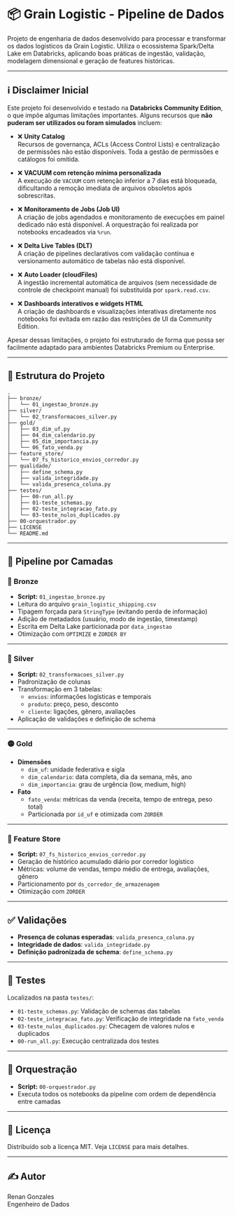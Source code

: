 # 📦 Grain Logistic - Pipeline de Dados

Projeto de engenharia de dados desenvolvido para processar e transformar os dados logísticos da Grain Logistic. Utiliza o ecossistema Spark/Delta Lake em Databricks, aplicando boas práticas de ingestão, validação, modelagem dimensional e geração de features históricas.

---

## ℹ️ Disclaimer Inicial

Este projeto foi desenvolvido e testado na **Databricks Community Edition**, o que impõe algumas limitações importantes. Alguns recursos que **não puderam ser utilizados ou foram simulados** incluem:

- ❌ **Unity Catalog**  
  Recursos de governança, ACLs (Access Control Lists) e centralização de permissões não estão disponíveis. Toda a gestão de permissões e catálogos foi omitida.

- ❌ **VACUUM com retenção mínima personalizada**  
  A execução de `VACUUM` com retenção inferior a 7 dias está bloqueada, dificultando a remoção imediata de arquivos obsoletos após sobrescritas.

- ❌ **Monitoramento de Jobs (Job UI)**  
  A criação de jobs agendados e monitoramento de execuções em painel dedicado não está disponível. A orquestração foi realizada por notebooks encadeados via `%run`.

- ❌ **Delta Live Tables (DLT)**  
  A criação de pipelines declarativos com validação contínua e versionamento automático de tabelas não está disponível.

- ❌ **Auto Loader (cloudFiles)**  
  A ingestão incremental automática de arquivos (sem necessidade de controle de checkpoint manual) foi substituída por `spark.read.csv`.

- ❌ **Dashboards interativos e widgets HTML**  
  A criação de dashboards e visualizações interativas diretamente nos notebooks foi evitada em razão das restrições de UI da Community Edition.

Apesar dessas limitações, o projeto foi estruturado de forma que possa ser facilmente adaptado para ambientes Databricks Premium ou Enterprise.


---

## 📁 Estrutura do Projeto

```
.
├── bronze/
│   └── 01_ingestao_bronze.py
├── silver/
│   └── 02_transformacoes_silver.py
├── gold/
│   ├── 03_dim_uf.py
│   ├── 04_dim_calendario.py
│   ├── 05_dim_importancia.py
│   └── 06_fato_venda.py
├── feature_store/
│   └── 07_fs_historico_envios_corredor.py
├── qualidade/
│   ├── define_schema.py
│   ├── valida_integridade.py
│   └── valida_presenca_coluna.py
├── testes/
│   ├── 00-run_all.py
│   ├── 01-teste_schemas.py
│   ├── 02-teste_integracao_fato.py
│   └── 03-teste_nulos_duplicados.py
├── 00-orquestrador.py
├── LICENSE
└── README.md
```

---

## 🚀 Pipeline por Camadas

### 🔹 Bronze

- **Script:** `01_ingestao_bronze.py`
- Leitura do arquivo `grain_logistic_shipping.csv`
- Tipagem forçada para `StringType` (evitando perda de informação)
- Adição de metadados (usuário, modo de ingestão, timestamp)
- Escrita em Delta Lake particionada por `data_ingestao`
- Otimização com `OPTIMIZE` e `ZORDER BY`

---

### 🔸 Silver

- **Script:** `02_transformacoes_silver.py`
- Padronização de colunas
- Transformação em 3 tabelas:
  - `envios`: informações logísticas e temporais
  - `produto`: preço, peso, desconto
  - `cliente`: ligações, gênero, avaliações
- Aplicação de validações e definição de schema

---

### 🟡 Gold

- **Dimensões**
  - `dim_uf`: unidade federativa e sigla
  - `dim_calendario`: data completa, dia da semana, mês, ano
  - `dim_importancia`: grau de urgência (low, medium, high)
- **Fato**
  - `fato_venda`: métricas da venda (receita, tempo de entrega, peso total)
  - Particionada por `id_uf` e otimizada com `ZORDER`

---

### 🧠 Feature Store

- **Script:** `07_fs_historico_envios_corredor.py`
- Geração de histórico acumulado diário por corredor logístico
- Métricas: volume de vendas, tempo médio de entrega, avaliações, gênero
- Particionamento por `ds_corredor_de_armazenagem`
- Otimização com `ZORDER`

---

## ✅ Validações

- **Presença de colunas esperadas**: `valida_presenca_coluna.py`
- **Integridade de dados**: `valida_integridade.py`
- **Definição padronizada de schema**: `define_schema.py`

---

## 🧪 Testes

Localizados na pasta `testes/`:

- `01-teste_schemas.py`: Validação de schemas das tabelas
- `02-teste_integracao_fato.py`: Verificação de integridade na `fato_venda`
- `03-teste_nulos_duplicados.py`: Checagem de valores nulos e duplicados
- `00-run_all.py`: Execução centralizada dos testes

---

## 🧭 Orquestração

- **Script:** `00-orquestrador.py`
- Executa todos os notebooks da pipeline com ordem de dependência entre camadas

---

## 📄 Licença

Distribuído sob a licença MIT. Veja `LICENSE` para mais detalhes.

---

## ✍️ Autor

Renan Gonzales  
Engenheiro de Dados
